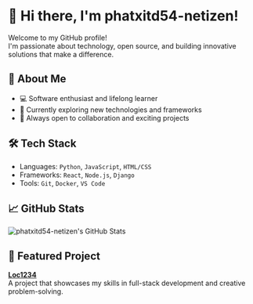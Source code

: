 # 👋 Hi there, I'm phatxitd54-netizen!

Welcome to my GitHub profile!  
I'm passionate about technology, open source, and building innovative solutions that make a difference.

## 🚀 About Me
- 💻 Software enthusiast and lifelong learner
- 🌱 Currently exploring new technologies and frameworks
- 🤝 Always open to collaboration and exciting projects

## 🛠️ Tech Stack
- Languages: `Python`, `JavaScript`, `HTML/CSS`
- Frameworks: `React`, `Node.js`, `Django`
- Tools: `Git`, `Docker`, `VS Code`

## 📈 GitHub Stats
![phatxitd54-netizen's GitHub Stats](https://github-readme-stats.vercel.app/api?username=phatxitd54-netizen&show_icons=true&theme=radical)

## 📂 Featured Project
[**Loc1234**](https://github.com/phatxitd54-netizen/Loc1234)  
A project that showcases my skills in full-stack development and creative problem-solving.




